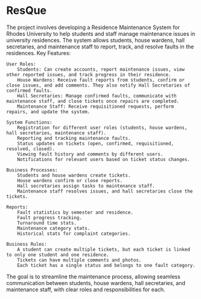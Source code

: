 # ResQue

The project involves developing a Residence Maintenance System for Rhodes University to help students and staff manage maintenance issues in university residences. The system allows students, house wardens, hall secretaries, and maintenance staff to report, track, and resolve faults in the residences.
Key Features:

    User Roles:
        Students: Can create accounts, report maintenance issues, view other reported issues, and track progress in their residence.
        House Wardens: Receive fault reports from students, confirm or close issues, and add comments. They also notify Hall Secretaries of confirmed faults.
        Hall Secretaries: Manage confirmed faults, communicate with maintenance staff, and close tickets once repairs are completed.
        Maintenance Staff: Receive requisitioned requests, perform repairs, and update the system.

    System Functions:
        Registration for different user roles (students, house wardens, hall secretaries, maintenance staff).
        Reporting and tracking maintenance faults.
        Status updates on tickets (open, confirmed, requisitioned, resolved, closed).
        Viewing fault history and comments by different users.
        Notifications for relevant users based on ticket status changes.

    Business Processes:
        Students and house wardens create tickets.
        House wardens confirm or close reports.
        Hall secretaries assign tasks to maintenance staff.
        Maintenance staff resolves issues, and hall secretaries close the tickets.

    Reports:
        Fault statistics by semester and residence.
        Fault progress tracking.
        Turnaround time stats.
        Maintenance category stats.
        Historical stats for complaint categories.

    Business Rules:
        A student can create multiple tickets, but each ticket is linked to only one student and one residence.
        Tickets can have multiple comments and photos.
        Each ticket has a single status and belongs to one fault category.

The goal is to streamline the maintenance process, allowing seamless communication between students, house wardens, hall secretaries, and maintenance staff, with clear roles and responsibilities for each.
